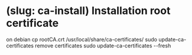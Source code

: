 # (slug: ca-install) Installation root certificate

on debian
cp rootCA.crt /usr/local/share/ca-certificates/
sudo update-ca-certificates
remove certificates
sudo update-ca-certificates --fresh